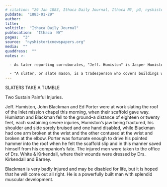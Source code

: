 ```yaml
---
# citation: "29 Jan 1883, Ithaca Daily Journal, Ithaca NY, p3, nyshistoricnewspapers.org."
pubdate:  "1883-01-29"
author: 
title: 
voltitle:  "Ithaca Daily Journal"
publocation:  "Ithaca  NY"
pages:  "3"
source:  "nyshistoricnewspapers.org"
media:  ""
quaddress:  ""
notes: >-

  - As later reporting corroborates, "Jeff. Humiston" is Jasper Humiston.

  - "A slater, or slate mason, is a tradesperson who covers buildings with slate." ([Slater](https://en.wikipedia.org/wiki/Slater), Wikipedia.org.) 
---
```

SLATERS TAKE A TUMBLE

Two Sustain Painful Injuries.

Jeff. Humiston, John Blackman and Ed Porter were at work slating the roof of the Inlet mission chapel this morning, when their scaffold gave way. Humiston and Blackman fell to the ground–a distance of eighteen or twenty feet, each sustaining severe injuries, Humiston’s jaw being fractured, his shoulder and side sorely bruised and one hand disabled, while Blackman had one arm broken at the wrist and the other contused at the wrist and broken at the elbow. Porter was fortunate enough to drive his pointed hammer into the roof when he felt the scaffold slip and in this manner saved himself from his companion’s fate. The injured men were taken to the office of Drs. White & Kirkendall, where their wounds were dressed by Drs. Kirkendall and Barney.

Blackman is very badly injured and may be disabled for life, but it is hoped that he will come out all right. He is a powerfully built man with splendid muscular development. 

